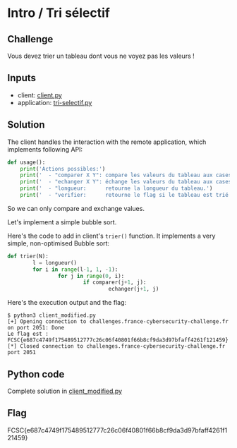 # Intro / Tri sélectif

## Challenge
Vous devez trier un tableau dont vous ne voyez pas les valeurs !

## Inputs
- client: [client.py](./client.py)
- application: [tri-selectif.py](./tri-selectif.py)


## Solution
The client handles the interaction with the remote application, which implements following API:
```python
def usage():
	print('Actions possibles:')
	print('  - "comparer X Y": compare les valeurs du tableau aux cases X et Y, et retourne 1 si la valeur en X est inférieure ou égale à celle en Y, 0 sinon.')
	print('  - "echanger X Y": échange les valeurs du tableau aux cases X et Y, et affiche le taleau modifié.')
	print('  - "longueur:      retourne la longueur du tableau.')
	print('  - "verifier:      retourne le flag si le tableau est trié.')
```

So we can only compare and exchange values.

Let's implement a simple bubble sort.

Here's the code to add in client's `trier()` function. It implements a very simple, non-optimised Bubble sort:
```python
def trier(N):
        l = longueur()
        for i in range(l-1, 1, -1):
                for j in range(0, i):
                        if comparer(j+1, j):
                                echanger(j+1, j)
```

Here's the execution output and the flag:
```console
$ python3 client_modified.py
[+] Opening connection to challenges.france-cybersecurity-challenge.fr on port 2051: Done
Le flag est : FCSC{e687c4749f175489512777c26c06f40801f66b8cf9da3d97bfaff4261f121459}
[*] Closed connection to challenges.france-cybersecurity-challenge.fr port 2051
```

## Python code
Complete solution in [client_modified.py](./client_modified.py)

## Flag
FCSC{e687c4749f175489512777c26c06f40801f66b8cf9da3d97bfaff4261f121459}
